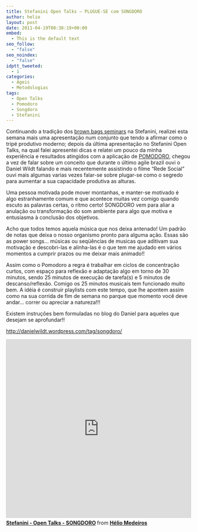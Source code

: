 ```yaml
---
title: Stefanini Open Talks – PLUGUE-SE com SONGDORO
author: helio
layout: post
date: 2011-04-19T00:38:19+00:00
embed:
  - This is the default text
seo_follow:
  - "false"
seo_noindex:
  - "false"
idptt_tweeted:
  - 1
categories:
  - Ageis
  - Metodologias
tags:
  - Open Talks
  - Pomodoro
  - Songdoro
  - Stefanini
---
```


Continuando a tradição dos [brown bags seminars][1] na Stefanini, realizei esta semana mais uma apresentação num conjunto que tendo a afirmar como o tripé produtivo moderno; depois da última apresentação no Stefanini Open Talks, na qual falei apresentei dicas e relatei um pouco da minha experiência e resultados atingidos com a aplicação de [POMODORO][2], chegou a vez de falar sobre um conceito que durante o último agile brazil ouvi o Daniel Wildt falando e mais recentemente assistindo o filme “Rede Social” ouvi mais algumas varias vezes falar-se sobre plugar-se como o segredo para aumentar a sua capacidade produtiva as alturas.

Uma pessoa motivada pode mover montanhas, e manter-se motivado é algo estranhamente comum e que acontece muitas vez comigo quando escuto as palavras certas, o ritmo certo! SONGDORO vem para aliar a anulação ou transformação do som ambiente para algo que motiva e entusiasma à conclusão dos objetivos.

Acho que todos temos aquela música que nos deixa antenado! Um padrão de notas que deixa o nosso organismo pronto para alguma ação. Essas são as power songs… músicas ou seqüências de musicas que aditivam sua motivação e descobri-las e alinha-las é o que tem me ajudado em vários momentos a cumprir prazos ou me deixar mais animado!!

Assim como o Pomodoro a regra é trabalhar em ciclos de concentração curtos, com espaço para reflexão e adaptação algo em torno de 30 minutos, sendo 25 minutos de execução de tarefa(s) e 5 minutos de descanso/reflexão. Comigo os 25 minutos musicais tem funcionado muito bem. A idéia é construir playlists com este tempo, que lhe apontem assim como na sua corrida de fim de semana no parque que momento você deve andar&#8230; correr ou apreciar a natureza!!!

Existem instruções bem formuladas no blog do Daniel para aqueles que desejam se aprofundar!!

<http://danielwildt.wordpress.com/tag/songdoro/>

<iframe src="https://www.slideshare.net/slideshow/embed_code/key/uCHchZgOhzD8it?startSlide=1" width="597" height="486" frameborder="0" marginwidth="0" marginheight="0" scrolling="no" style="border:1px solid #CCC; border-width:1px; margin-bottom:5px;max-width: 100%;" allowfullscreen></iframe> <div style="margin-bottom:5px"><strong> <a href="https://pt.slideshare.net/slideshow/stefanini-open-talks-songdoro-7669335/7669335" title="Stefanini - Open Talks - SONGDORO" target="_blank">Stefanini - Open Talks - SONGDORO</a> </strong> from <strong> <a href="https://www.slideshare.net/heliomedeiros" target="_blank">Hélio Medeiros</a> </strong></div>

[1]: http://en.wikipedia.org/wiki/Brown_bag_seminars "Brown bags seminars"
[2]: /2011/01/13/stefanini-open-talks-pomodoro-technique/ "POMODORO"

